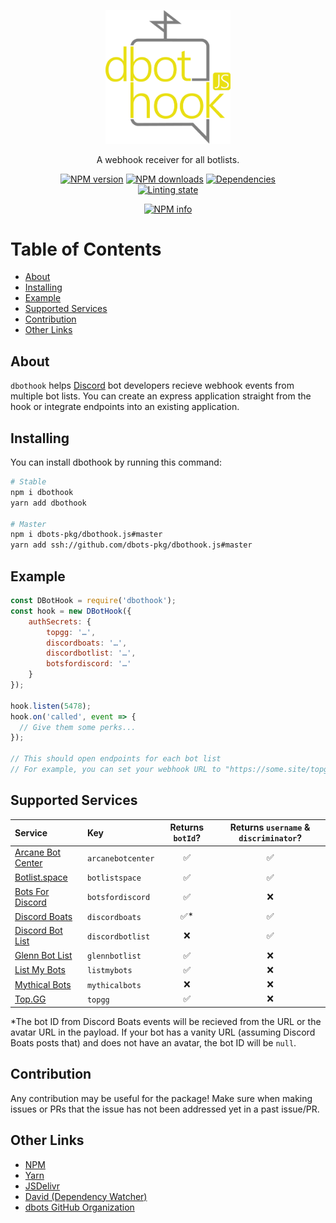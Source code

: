 <div align="center">
  <p>
    <img src="static/logo.png" alt="dbothook.js logo" width="200" />
  </p>
  <p>A webhook receiver for all botlists.</p>
  <p>
    <a href="https://www.npmjs.com/package/dbothook"><img src="https://img.shields.io/npm/v/dbothook.svg?maxAge=3600" alt="NPM version" /></a>
    <a href="https://www.npmjs.com/package/dbothook"><img src="https://img.shields.io/npm/dt/dbothook.svg?maxAge=3600" alt="NPM downloads" /></a>
    <a href="https://david-dm.org/dbots-pkg/dbothook.js"><img src="https://img.shields.io/david/dbots-pkg/dbothook.js.svg?maxAge=3600" alt="Dependencies" /></a>
    <br/>
    <a href="https://github.com/dbots-pkg/dbothook.js/actions?query=workflow%3A%22Source+code+linting%22"><img src="https://github.com/dbots-pkg/dbothook.js/workflows/Source%20code%20linting/badge.svg" alt="Linting state" /></a>
  </p>
  <p>
    <a href="https://nodei.co/npm/dbothook/"><img src="https://nodei.co/npm/dbothook.png" alt="NPM info" /></a>
  </p>
</div>

<!-- omit in toc -->
# Table of Contents
- [About](#about)
- [Installing](#installing)
- [Example](#example)
- [Supported Services](#supported-services)
- [Contribution](#contribution)
- [Other Links](#other-links)

## About
`dbothook` helps [Discord](https://discordapp.com) bot developers recieve webhook events from multiple bot lists. You can create an express application straight from the hook or integrate endpoints into an existing application.

## Installing
You can install dbothook by running this command:
```sh
# Stable
npm i dbothook
yarn add dbothook

# Master
npm i dbots-pkg/dbothook.js#master
yarn add ssh://github.com/dbots-pkg/dbothook.js#master
```

## Example
```js
const DBotHook = require('dbothook');
const hook = new DBotHook({
    authSecrets: {
        topgg: '…',
        discordboats: '…',
        discordbotlist: '…',
        botsfordiscord: '…'
    }
});

hook.listen(5478);
hook.on('called', event => {
  // Give them some perks...
});

// This should open endpoints for each bot list
// For example, you can set your webhook URL to "https://some.site/topgg" and start collecting requests.
```

## Supported Services
| Service | Key | Returns `botId`? | Returns `username` & `discriminator`? |
| :-- | :-- | :-: | :-: |
| [Arcane Bot Center](https://arcane-center.xyz/) | `arcanebotcenter` | ✅ | ✅ |
| [Botlist.space](https:/botlist.space/) | `botlistspace` | ✅ | ✅ |
| [Bots For Discord](https://botsfordiscord.com/) | `botsfordiscord` | ✅ | ❌ |
| [Discord Boats](https://discord.boats/) | `discordboats` | ✅* | ✅ |
| [Discord Bot List](https://discordbotlist.com/) | `discordbotlist` | ❌ | ✅ |
| [Glenn Bot List](https://glennbotlist.xyz/) | `glennbotlist` | ✅ | ❌ |
| [List My Bots](https://listmybots.com/) | `listmybots` | ✅ | ❌ |
| [Mythical Bots](https://mythicalbots.xyz/) | `mythicalbots` | ❌ | ❌ |
| [Top.GG](https://top.gg/) | `topgg` | ✅ | ❌ |

*The bot ID from Discord Boats events will be recieved from the URL or the avatar URL in the payload. If your bot has a vanity URL (assuming Discord Boats posts that) and does not have an avatar, the bot ID will be `null`.

## Contribution
Any contribution may be useful for the package! Make sure when making issues or PRs that the issue has not been addressed yet in a past issue/PR.

## Other Links
- [NPM](https://npmjs.org/package/dbothook)
- [Yarn](https://yarn.pm/dbothook)
- [JSDelivr](https://www.jsdelivr.com/package/npm/dbothook)
- [David (Dependency Watcher)](https://david-dm.org/dbots-pkg/dbothook.js)
- [dbots GitHub Organization](https://github.com/dbots-pkg)
